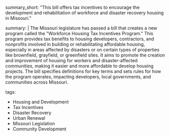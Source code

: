 summary_short: "This bill offers tax incentives to encourage the development and rehabilitation of workforce and disaster recovery housing in Missouri."

summary: |
  The Missouri legislature has passed a bill that creates a new program called the "Workforce Housing Tax Incentives Program." This program provides tax benefits to housing developers, contractors, and nonprofits involved in building or rehabilitating affordable housing, especially in areas affected by disasters or on certain types of properties like brownfield, grayfield, or greenfield sites. It aims to promote the creation and improvement of housing for workers and disaster-affected communities, making it easier and more affordable to develop housing projects. The bill specifies definitions for key terms and sets rules for how the program operates, impacting developers, local governments, and communities across Missouri.

tags:
  - Housing and Development
  - Tax Incentives
  - Disaster Recovery
  - Urban Renewal
  - Missouri Legislation
  - Community Development
